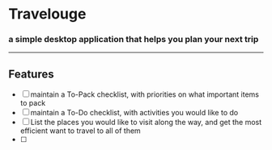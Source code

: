 ﻿# Travelouge

### a simple desktop application that helps you plan your next trip


---
## Features
- [ ] maintain a To-Pack checklist, with priorities on what important items to pack
- [ ] maintain a To-Do checklist, with activities you would like to do
- [ ] List the places you would like to visit along the way, and get the most efficient want to travel to all of them
- [ ] 
